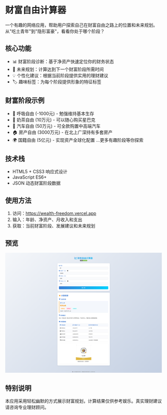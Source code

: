 # 财富自由计算器

一个有趣的网络应用，帮助用户探索自己在财富自由之路上的位置和未来规划。从"吃土青年"到"隐形富豪"，看看你处于哪个阶段？

## 核心功能
- 📊 财富阶段诊断：基于净资产快速定位你的财务状态
- 🎯 未来规划：计算达到下一个财富阶段所需时间
- 💡 个性化建议：根据当前阶段提供实用的理财建议
- 🏷️ 趣味标签：为每个阶段提供形象的特征标签

## 财富阶段示例
- 🌱 呼吸自由 (-1000元) - 勉强维持基本生存
- 🥤 奶茶自由 (10万元) - 可以随心购买星巴克
- 🚗 汽车自由 (50万元) - 可全款购置中高端汽车
- 🏠 房产自由 (3000万元) - 在北上广深持有多套房产
- 🌍 国籍自由 (5亿元) - 实现资产全球化配置
...更多有趣阶段等你探索

## 技术栈
- HTML5 + CSS3 响应式设计
- JavaScript ES6+
- JSON 动态财富阶段数据

## 使用方法
1. 访问：https://wealth-freedom.vercel.app
2. 输入：年龄、净资产、月收入和支出
3. 获取：当前财富阶段、发展建议和未来规划

## 预览
![财富自由计算器截图](./screenshot.png)

## 特别说明
本应用采用轻松幽默的方式展示财富规划，计算结果仅供参考娱乐。真实理财建议请咨询专业理财顾问。